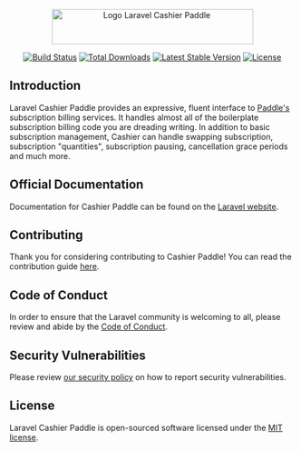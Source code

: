<p align="center"><img width="355" height="62" src="/art/logo.svg" alt="Logo Laravel Cashier Paddle"></p>

<p align="center">
<a href="https://github.com/laravel/cashier-paddle/actions"><img src="https://github.com/laravel/cashier-paddle/workflows/tests/badge.svg" alt="Build Status"></a>
<a href="https://packagist.org/packages/laravel/cashier-paddle"><img src="https://img.shields.io/packagist/dt/laravel/cashier-paddle" alt="Total Downloads"></a>
<a href="https://packagist.org/packages/laravel/cashier-paddle"><img src="https://img.shields.io/packagist/v/laravel/cashier-paddle" alt="Latest Stable Version"></a>
<a href="https://packagist.org/packages/laravel/cashier-paddle"><img src="https://img.shields.io/packagist/l/laravel/cashier-paddle" alt="License"></a>
</p>

## Introduction

Laravel Cashier Paddle provides an expressive, fluent interface to [Paddle's](https://paddle.com) subscription billing services. It handles almost all of the boilerplate subscription billing code you are dreading writing. In addition to basic subscription management, Cashier can handle swapping subscription, subscription "quantities", subscription pausing, cancellation grace periods and much more.

## Official Documentation

Documentation for Cashier Paddle can be found on the [Laravel website](https://laravel.com/docs/cashier-paddle).

## Contributing

Thank you for considering contributing to Cashier Paddle! You can read the contribution guide [here](.github/CONTRIBUTING.md).

## Code of Conduct

In order to ensure that the Laravel community is welcoming to all, please review and abide by the [Code of Conduct](https://laravel.com/docs/contributions#code-of-conduct).

## Security Vulnerabilities

Please review [our security policy](https://github.com/laravel/cashier-paddle/security/policy) on how to report security vulnerabilities.

## License

Laravel Cashier Paddle is open-sourced software licensed under the [MIT license](LICENSE.md).
